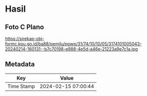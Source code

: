 # Hasil

## Foto C Plano

https://sirekap-obj-formc.kpu.go.id/ba88/pemilu/ppwp/31/74/10/10/05/3174101005043-20240214-160131--b7c70198-e988-4e5d-a46e-21223a9e7c1a.jpg


## Metadata

| Key        | Value               |
| ---------- | ------------------- |
| Time Stamp | 2024-02-15 07:00:44 |



